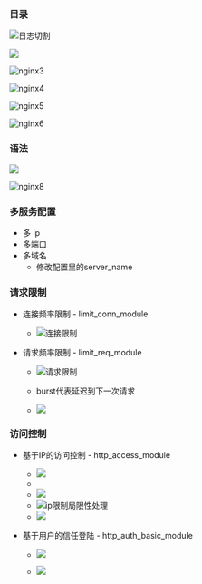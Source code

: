 

### 目录

![日志切割](C:\Users\卿松\Desktop\图片\nginx1.png)

![](C:\Users\卿松\Desktop\图片\nginx2.png)

![nginx3](C:\Users\卿松\Desktop\图片\nginx3.png)

![nginx4](C:\Users\卿松\Desktop\图片\nginx4.png)

![nginx5](C:\Users\卿松\Desktop\图片\nginx5.png)

![nginx6](C:\Users\卿松\Desktop\图片\nginx6.png)

### 语法

![](C:\Users\卿松\Desktop\图片\nginx7.png)

![nginx8](C:\Users\卿松\Desktop\图片\nginx8.png)

### 多服务配置

* 多 ip
* 多端口
* 多域名
  * 修改配置里的server_name

### 请求限制

* 连接频率限制 - limit_conn_module

  * ![连接限制](C:\Users\卿松\Desktop\图片\nginx限制.png)

* 请求频率限制 - limit_req_module

  * ![请求限制](C:\Users\卿松\Desktop\图片\nginx限制1.png)

  * burst代表延迟到下一次请求

  * ![](C:\Users\卿松\Desktop\图片\nginx限制2.png)

    

### 访问控制

* 基于IP的访问控制 - http_access_module

  * ![](C:\Users\卿松\Desktop\图片\nginx访问控制1.png)
  * 
  * ![](C:\Users\卿松\Desktop\图片\nginxip控制访问.png)
  * ![ip限制局限性处理](C:\Users\卿松\Desktop\图片\ngixn访问控制2.png)
  * ![](C:\Users\卿松\Desktop\图片\http_x_forwarded_for.png)

* 基于用户的信任登陆 - http_auth_basic_module

  * ![](C:\Users\卿松\Desktop\图片\nginx访问控制3.png)

  * ![](C:\Users\卿松\Desktop\图片\nginx访问控制4.png)

    

  